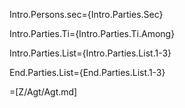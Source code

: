 Intro.Persons.sec={Intro.Parties.Sec}

Intro.Parties.Ti={Intro.Parties.Ti.Among}

Intro.Parties.List={Intro.Parties.List.1-3}

End.Parties.List={End.Parties.List.1-3}
 
=[Z/Agt/Agt.md]
